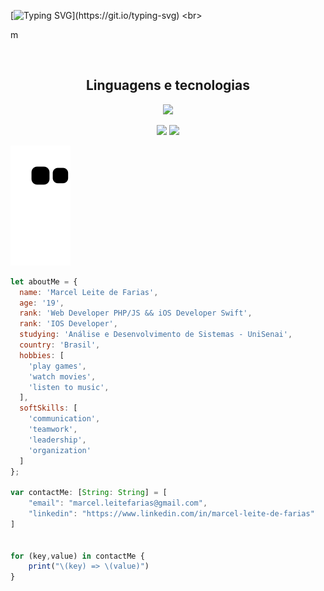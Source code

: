 [![Typing SVG](https://readme-typing-svg.herokuapp.com/?color=F7F7F7FF&size=35&center=true&vCenter=true&width=1000&lines=Hello%2C+my+name+is+Marcel+Leite+de+Farias.;I'm+19+years+old;I'm+iOS+Developer+(Swift%2C+iOS);Ol%C3%A1%2C+meu+nome+%C3%A9+Marcel+Leite+de+Farias;Tenho+19+anos+de+idade;Sou+Desenvolvedor+iOS+(Swift%2C+iOS);)](https://git.io/typing-svg)
<br>

m
<!--
<div align="center">
  <a href="https://github.com/ElMarcelFarias">
  <img height="160em" src="https://github-readme-stats.vercel.app/api?username=ElMarcelFarias&show_icons=true&theme=dark&include_all_commits=true&count_private=false"/>
  <img height="160em" src="https://github-readme-stats.vercel.app/api/top-langs/?username=ElMarcelFarias&layout=compact&langs_count=10&hide=Jupyter%20Notebook&theme=dark"/>
</div>
-->

  

<br>

  <h2 align="center">Linguagens e tecnologias</h2>
   <p align="center">
  <a href="https://skillicons.dev">
    <img src="https://skillicons.dev/icons?i=html,css,js,php,swift,mysql,jquery,git styledcomponents,git&theme=light" />
  </a>
</p>


  
  
<div style="display: inline_block" align="center">
  <!--<a href="https://instagram.com/farias.marcell" target="_blank"><img src="https://img.shields.io/badge/-Instagram-%23E4405F?style=for-the-badge&logo=instagram&logoColor=white" target="_blank"></a>--> 
  <a href = "mailto:marcel.leitefarias@gmail.com"><img src="https://img.shields.io/badge/-Gmail-%23333?style=for-the-badge&logo=gmail&logoColor=white" target="_blank"></a>
  <a href="https://www.linkedin.com/in/marcel-leite-de-farias-38b62b220/" target="_blank"><img src="https://img.shields.io/badge/-LinkedIn-%230077B5?style=for-the-badge&logo=linkedin&logoColor=white" target="_blank"></a>
</div>
  
![Snake animation](https://github.com/ElMarcelFarias/ElMarcelFarias/blob/output/github-contribution-grid-snake.svg)
  
```JavaScript
let aboutMe = {
  name: 'Marcel Leite de Farias',
  age: '19',
  rank: 'Web Developer PHP/JS && iOS Developer Swift',
  rank: 'IOS Developer',
  studying: 'Análise e Desenvolvimento de Sistemas - UniSenai',
  country: 'Brasil',
  hobbies: [
    'play games',
    'watch movies',
    'listen to music',
  ],
  softSkills: [
    'communication',
    'teamwork',
    'leadership',
    'organization'
  ]
};

var contactMe: [String: String] = [
    "email": "marcel.leitefarias@gmail.com",
    "linkedin": "https://www.linkedin.com/in/marcel-leite-de-farias"
]
    

for (key,value) in contactMe {
    print("\(key) => \(value)")
}
```
